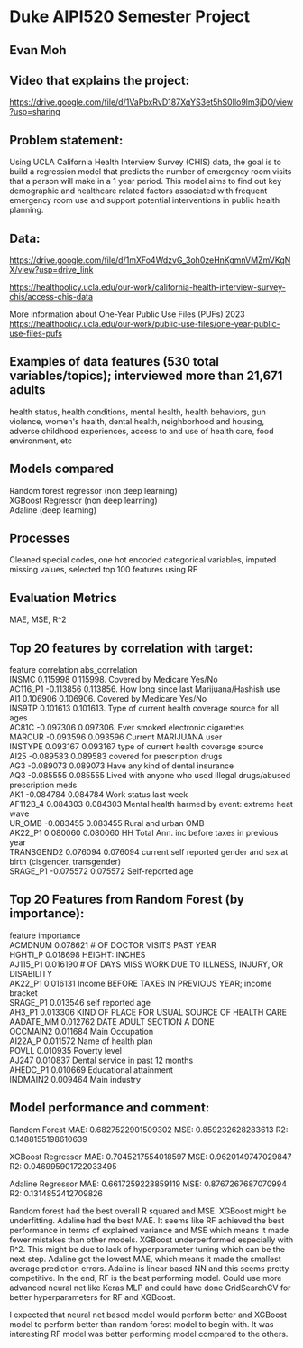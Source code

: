 # Duke AIPI520 Semester Project
## Evan Moh
## Video that explains the project: 

https://drive.google.com/file/d/1VaPbxRvD187XqYS3et5hS0Ilo9lm3jDO/view?usp=sharing

## Problem statement:
Using UCLA California Health Interview Survey (CHIS) data, the goal is to build a regression model that predicts the number of emergency room visits that a person will make in a 1 year period.
This model aims to find out key demographic and healthcare related factors associated with frequent emergency room use and support potential interventions in public health planning.

## Data:
https://drive.google.com/file/d/1mXFo4WdzvG_3oh0zeHnKgmnVMZmVKqNX/view?usp=drive_link

https://healthpolicy.ucla.edu/our-work/california-health-interview-survey-chis/access-chis-data

More information about One-Year Public Use Files (PUFs) 2023
https://healthpolicy.ucla.edu/our-work/public-use-files/one-year-public-use-files-pufs

## Examples of data features (530 total variables/topics); interviewed more than 21,671 adults
health status, health conditions, mental health, health behaviors, gun violence, women's health, dental health, neighborhood and housing, adverse childhood experiences, 
access to and use of health care, food environment, etc

## Models compared 
Random forest regressor (non deep learning) <br />
XGBoost Regressor (non deep learning) <br />
Adaline (deep learning) <br />

## Processes
Cleaned special codes, one hot encoded categorical variables, imputed missing values, selected top 100 features using RF

## Evaluation Metrics
MAE, MSE, R^2

## Top 20 features by correlation with target:
feature   correlation    abs_correlation <br />
INSMC          0.115998         0.115998.  Covered by Medicare Yes/No<br />
AC116_P1      -0.113856         0.113856.  How long since last Marijuana/Hashish use<br />
AI1            0.106906         0.106906.  Covered by Medicare Yes/No<br />
INS9TP         0.101613         0.101613.  Type of current health coverage source for all ages<br />
AC81C         -0.097306         0.097306.  Ever smoked electronic cigarettes<br />
MARCUR        -0.093596         0.093596   Current MARIJUANA user<br />
INSTYPE        0.093167         0.093167   type of current health coverage source<br />
AI25          -0.089583         0.089583   covered for prescription drugs<br />
AG3           -0.089073         0.089073   Have any kind of dental insurance<br />
AQ3           -0.085555         0.085555   Lived with anyone who used illegal drugs/abused prescription meds<br />
AK1           -0.084784         0.084784   Work status last week<br />
AF112B_4       0.084303         0.084303   Mental health harmed by event: extreme heat wave<br />
UR_OMB        -0.083455         0.083455   Rural and urban OMB<br />
AK22_P1        0.080060         0.080060   HH Total Ann. inc before taxes in previous year<br />
TRANSGEND2     0.076094         0.076094   current self reported gender and sex at birth (cisgender, transgender)<br />
SRAGE_P1      -0.075572         0.075572   Self-reported age<br />


## Top 20 Features from Random Forest (by importance):
feature  importance <br />
ACMDNUM    0.078621    # OF DOCTOR VISITS PAST YEAR <br />
HGHTI_P    0.018698    HEIGHT: INCHES<br />
AJ115_P1    0.016190    # OF DAYS MISS WORK DUE TO ILLNESS, INJURY, OR DISABILITY<br />
AK22_P1    0.016131    Income BEFORE TAXES IN PREVIOUS YEAR; income bracket<br />
SRAGE_P1    0.013546    self reported age<br />
AH3_P1    0.013306    KIND OF PLACE FOR USUAL SOURCE OF HEALTH CARE<br />
AADATE_MM    0.012762    DATE ADULT SECTION A DONE<br />
OCCMAIN2    0.011684    Main Occupation<br />
AI22A_P    0.011572    Name of health plan<br />
POVLL    0.010935    Poverty level<br />
AJ247    0.010837    Dental service in past 12 months<br />
AHEDC_P1    0.010669    Educational attainment<br />
INDMAIN2    0.009464    Main industry<br />


## Model performance and comment:

Random Forest
MAE: 0.6827522901509302
MSE: 0.859232628283613
R2: 0.1488155198610639<br />

XGBoost Regressor
MAE: 0.7045217554018597
MSE: 0.9620149747029847
R2: 0.046995901722033495<br />

Adaline Regressor
MAE: 0.6617259223859119
MSE: 0.8767267687070994
R2: 0.1314852412709826<br />

Random forest had the best overall R squared and MSE. XGBoost might be underfitting. Adaline had the best MAE.
It seems like RF achieved the best performance in terms of explained variance and MSE which means it made fewer mistakes than other models.
XGBoost underperformed especially with R^2. This might be due to lack of hyperparameter tuning which can be the next step.
Adaline got the lowest MAE, which means it made the smallest average prediction errors. Adaline is linear based NN and this seems pretty competitive.
In the end, RF is the best performing model.
Could use more advanced neural net like Keras MLP and could have done GridSearchCV for better hyperparameters for RF and XGBoost.

I expected that neural net based model would perform better and XGBoost model to perform better than random forest model to begin with. It was interesting RF model
was better performing model compared to the others.
